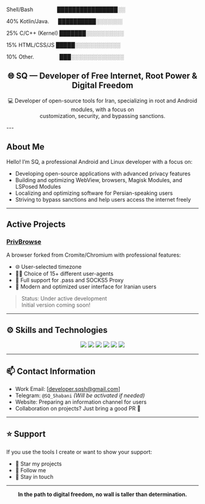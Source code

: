 Shell/Bash                ████████████████░░&#x20;

40% Kotlin/Java.      ██████████░░░░░░░&#x20;

25%
C/C++ (Kernel)   ███████░░░░░░░░░░&#x20;

15%
HTML/CSS/JS      █████░░░░░░░░░░░░&#x20;

10% Other.                 ███░░░░░░░░░░░░░░ 



<p align="center">

<h2 align="center">🌐 SQ — Developer of Free Internet, Root Power & Digital Freedom</h2>

<p align="center">
  💻 Developer of open-source tools for Iran, specializing in root and Android modules, with a focus on <br>
  customization, security, and bypassing sanctions.
</p>
---

##  About Me

Hello! I’m SQ, a professional Android and Linux developer with a focus on:

- Developing open-source applications with advanced privacy features
- Building and optimizing WebView, browsers, Magisk Modules, and LSPosed Modules
- Localizing and optimizing software for Persian-speaking users
- Striving to bypass sanctions and help users access the internet freely

---

##  Active Projects

###  [PrivBrowse](https://github.com/SQSh1/PrivBrowse)
A browser forked from Cromite/Chromium with professional features:
- 🌐 User-selected timezone
- 🕵️‍♂️ Choice of 15+ different user-agents
- 🔐 Full support for .pass and SOCKS5 Proxy
- 🎨 Modern and optimized user interface for Iranian users

> Status: Under active development  
> Initial version coming soon!

---

## ⚙️ Skills and Technologies

<p align="center">
  <img src="https://img.shields.io/badge/Android-3DDC84?style=for-the-badge&logo=android&logoColor=white"/>
  <img src="https://img.shields.io/badge/Magisk-00AF9C?style=for-the-badge&logo=android&logoColor=white"/>
  <img src="https://img.shields.io/badge/LSPosed-1E90FF?style=for-the-badge"/>
  <img src="https://img.shields.io/badge/Chromium-4285F4?style=for-the-badge&logo=Google-Chrome&logoColor=white"/>
  <img src="https://img.shields.io/badge/Linux-FCC624?style=for-the-badge&logo=linux&logoColor=black"/>
  <img src="https://img.shields.io/badge/GitHub-181717?style=for-the-badge&logo=github&logoColor=white"/>
</p>

---

## 📫 Contact Information

- Work Email: [developer.sqsh@gmail.com]
- Telegram: `@SQ_Shabani` *(Will be activated if needed)*
- Website: Preparing an information channel for users
- Collaboration on projects? Just bring a good PR 💪

---

## ⭐ Support

If you use the tools I create or want to show your support:

- 🌟 Star my projects
- 🔔 Follow me
- 💬 Stay in touch

---

<p align="center"><b>In the path to digital freedom, no wall is taller than determination.</b></p>
